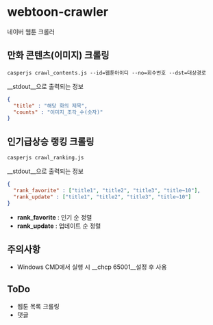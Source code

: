 # webtoon-crawler
네이버 웹툰 크롤러


만화 콘텐츠(이미지) 크롤링
----
```shell
casperjs crawl_contents.js --id=웹툰아이디 --no=회수번호 --dst=대상경로
```
__stdout__으로 출력되는 정보
```json
{
  "title" : "해당 화의 제목",
  "counts" : "이미지_조각_수(숫자)"
}
```

인기급상승 랭킹 크롤링
----
```shell
casperjs crawl_ranking.js
```
__stdout__으로 출력되는 정보
```json
{
  "rank_favorite" : ["title1", "title2", "title3", "title~10"],
  "rank_update" : ["title1", "title2", "title3", "title~10"]
}
```
* __rank_favorite__ : 인기 순 정렬
* __rank_update__ : 업데이트 순 정렬


주의사항
----
* Windows CMD에서 실행 시 __chcp 65001__설정 후 사용

ToDo
----
* 웹툰 목록 크롤링
* 댓글
